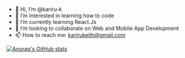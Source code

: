 - 👋 Hi, I’m @kariru-k
- 👀 I’m interested in learning how to code
- 🌱 I’m currently learning React.Js
- 💞️ I’m looking to collaborate on Web and Mobile App Development
- 📫 How to reach me: karirukeith@gmail.com

[![Anurag's GitHub stats](https://github-readme-stats.vercel.app/api?username=anuraghazra)](https://github.com/anuraghazra/github-readme-stats)


<!---
kariru-k/kariru-k is a ✨ special ✨ repository because its `README.md` (this file) appears on your GitHub profile.
You can click the Preview link to take a look at your changes.
--->
